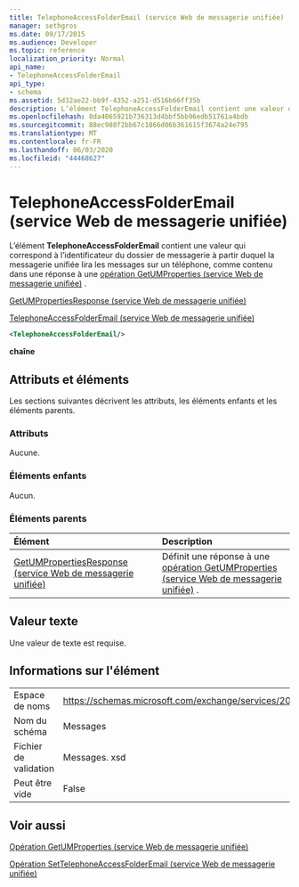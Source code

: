 ```yaml
---
title: TelephoneAccessFolderEmail (service Web de messagerie unifiée)
manager: sethgros
ms.date: 09/17/2015
ms.audience: Developer
ms.topic: reference
localization_priority: Normal
api_name:
- TelephoneAccessFolderEmail
api_type:
- schema
ms.assetid: 5d32ae22-bb9f-4352-a251-d516b66ff35b
description: L’élément TelephoneAccessFolderEmail contient une valeur qui correspond à l’identificateur du dossier de messagerie à partir duquel la messagerie unifiée lira les messages sur un téléphone, comme contenu dans une réponse à une opération GetUMProperties (service Web de messagerie unifiée).
ms.openlocfilehash: 8da4065921b736313d4bbf5bb96edb51761a4bdb
ms.sourcegitcommit: 88ec988f2bb67c1866d06b361615f3674a24e795
ms.translationtype: MT
ms.contentlocale: fr-FR
ms.lasthandoff: 06/03/2020
ms.locfileid: "44468627"
---
```

# <a name="telephoneaccessfolderemail-um-web-service"></a>TelephoneAccessFolderEmail (service Web de messagerie unifiée)

L’élément **TelephoneAccessFolderEmail** contient une valeur qui correspond à l’identificateur du dossier de messagerie à partir duquel la messagerie unifiée lira les messages sur un téléphone, comme contenu dans une réponse à une [opération GetUMProperties (service Web de messagerie unifiée)](getumproperties-operation-um-web-service.md) . 
  
[GetUMPropertiesResponse (service Web de messagerie unifiée)](getumpropertiesresponse-um-web-service.md)
  
[TelephoneAccessFolderEmail (service Web de messagerie unifiée)](telephoneaccessfolderemail-um-web-service.md)
  
```xml
<TelephoneAccessFolderEmail/>
```

 **chaîne**
## <a name="attributes-and-elements"></a>Attributs et éléments

Les sections suivantes décrivent les attributs, les éléments enfants et les éléments parents.
  
### <a name="attributes"></a>Attributs

Aucune.
  
### <a name="child-elements"></a>Éléments enfants

Aucun.
  
### <a name="parent-elements"></a>Éléments parents

|**Élément**|**Description**|
|:-----|:-----|
|[GetUMPropertiesResponse (service Web de messagerie unifiée)](getumpropertiesresponse-um-web-service.md) <br/> |Définit une réponse à une [opération GetUMProperties (service Web de messagerie unifiée)](getumproperties-operation-um-web-service.md) .  <br/> |
   
## <a name="text-value"></a>Valeur texte

Une valeur de texte est requise.
  
## <a name="element-information"></a>Informations sur l'élément

|||
|:-----|:-----|
|Espace de noms  <br/> |https://schemas.microsoft.com/exchange/services/2006/messages  <br/> |
|Nom du schéma  <br/> |Messages  <br/> |
|Fichier de validation  <br/> |Messages. xsd  <br/> |
|Peut être vide  <br/> |False  <br/> |
   
## <a name="see-also"></a>Voir aussi



[Opération GetUMProperties (service Web de messagerie unifiée)](getumproperties-operation-um-web-service.md)
  
[Opération SetTelephoneAccessFolderEmail (service Web de messagerie unifiée)](settelephoneaccessfolderemail-operation-um-web-service.md)

